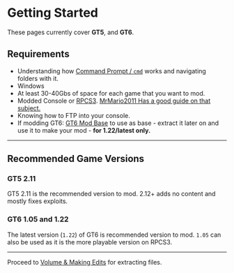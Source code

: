 # Getting Started

These pages currently cover **GT5**, and **GT6**.

## Requirements

* Understanding how [Command Prompt / `cmd`](https://www.makeuseof.com/tag/a-beginners-guide-to-the-windows-command-line/) works and navigating folders with it.
* Windows
* At least 30-40Gbs of space for each game that you want to mod.
* Modded Console or [RPCS3](https://rpcs3.net/). [MrMario2011 Has a good guide on that subject.](https://www.youtube.com/watch?v=suM4dUAYUPE)
* Knowing how to FTP into your console.
* If modding GT6: [GT6 Mod Base](http://www.mediafire.com/folder/8d08of132m00y/GT6+Mod+Base) to use as base - extract it later on and use it to make your mod - **for 1.22/latest only.**

---

## Recommended Game Versions

### GT5 2.11
GT5 2.11 is the recommended version to mod. 2.12+ adds no content and mostly fixes exploits.

### GT6 1.05 and 1.22
The latest version (`1.22`) of GT6 is recommended version to mod. `1.05` can also be used as it is the more playable version on RPCS3.

---

Proceed to [Volume & Making Edits](./basics/volume_system.md) for extracting files.

